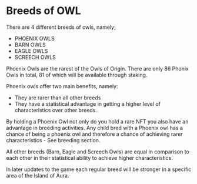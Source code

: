 # Breeds of OWL

There are 4 different breeds of owls, namely;&#x20;

* PHOENIX OWLS&#x20;
* BARN OWLS&#x20;
* EAGLE OWLS
* SCREECH OWLS&#x20;

Phoenix Owls are the rarest of the Owls of Origin. There are only 86 Phonix Owls in total, 81 of which will be available through staking.&#x20;

Phoenix owls offer two main benefits, namely:&#x20;

* They are rarer than all other breeds
* They have a statistical advantage in getting a higher level of characteristics over other breeds.&#x20;

By holding a Phoenix Owl not only do you hold a rare NFT you also have an advantage in breeding activities. Any child bred with a Phoenix owl has a chance of being a phoenix owl and therefore a chance of achieving rarer characteristics - See breeding section.

All other breeds (Barn, Eagle and Screech Owls) are equal in comparison to each other in their statistical ability to achieve higher characteristics.&#x20;

In later updates to the game each regular breed will be stronger in a specific area of the Island of Aura.
